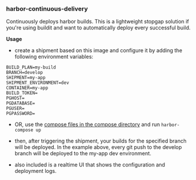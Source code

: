 ### harbor-continuous-delivery

Continuously deploys harbor builds.  This is a lightweight stopgap solution if you're using buildit and want to automatically deploy every successful build.

**Usage**

- create a shipment based on this image and configure it by adding the following environment variables:

```
BUILD_PLAN=my-build
BRANCH=develop
SHIPMENT=my-app
SHIPMENT_ENVIRONMENT=dev
CONTAINER=my-app
BUILD_TOKEN=
PGHOST=
PGDATABASE=
PGUSER=
PGPASSWORD=
```

- OR, use the [compose files in the compose directory](compose) and run  `harbor-compose up`

- then, after triggering the shipment, your builds for the specified branch will be deployed.  In the example above, every git push to the develop branch will be deployed to the my-app dev environment.

- also included is a realtime UI that shows the configuration and deployment logs.